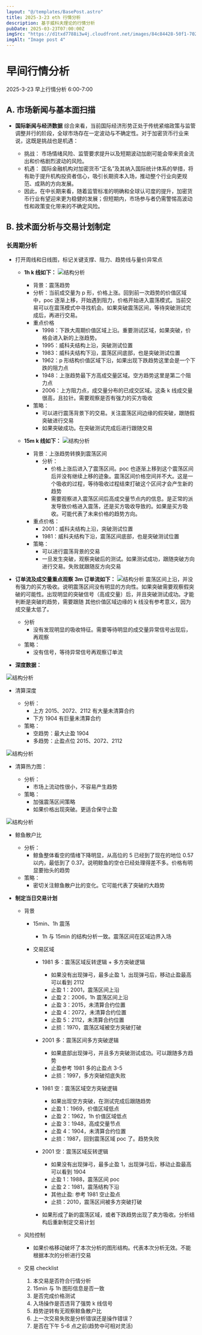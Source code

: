 ```yaml
---
layout: "@/templates/BasePost.astro"
title: 2025-3-23 eth 行情分析
description: 基于威科夫理论的行情分析
pubDate: 2025-03-23T07:00:00Z
imgSrc: "https://d1txd7788i3w4j.cloudfront.net/images/84c84428-50f1-7025-b778-548a97e9da87/2025-03-22/1742684484258-tradingview15m.jpg"
imgAlt: "Image post 4"
---
```


# 早间行情分析

2025-3-23 早上行情分析 6:00-7:00

## A. 市场新闻与基本面扫描

- **国际新闻与经济数据**
  综合来看，当前国际经济形势正处于传统紧缩政策与监管调整并行的阶段，全球市场存在一定波动与不确定性。对于加密货币行业来说，这既是挑战也是机遇：

  - 挑战： 市场情绪风险、监管要求提升以及短期波动加剧可能会带来资金流出和价格剧烈波动的风险。
  - 机遇： 国际金融机构对加密货币“正名”及其纳入国际统计体系的举措，将有助于提升机构投资者信心，吸引长期资本入场，推动整个行业向更规范、成熟的方向发展。
  - 因此，在中长期来看，随着监管标准的明确和全球认可度的提升，加密货币行业有望迎来更为稳健的发展；但短期内，市场参与者仍需警惕高波动性和政策变化带来的不确定风险。

## B. 技术面分析与交易计划制定

### 长周期分析

- 打开周线和日线图，标记关键支撑、阻力、趋势线与量价异常点

  - **1h k 线如下：**
    ![结构分析](https://d1txd7788i3w4j.cloudfront.net/images/84c84428-50f1-7025-b778-548a97e9da87/2025-03-22/1742684484428-tradingview1h.jpg)

    - 背景：震荡趋势
    - 分析：当前成交量为 p 形，价格上涨。回到前一次趋势的价值区域中，poc 逐渐上移，开始遇到阻力，价格开始进入震荡模式。当前交易可以在震荡模式中寻找机会。如果突破震荡区间，等待突破测试完成后，再进行交易。
    - 重点价格
      - 1998：下跌大周期价值区域上沿。重要测试区域，如果突破，价格会进入新的上涨趋势。
      - 1995：威科夫结构上沿，突破测试位置
      - 1983：威科夫结构下沿，震荡区间底部，也是突破测试位置
      - 1962：p 形结构价值区域下沿，如果出现下跌趋势这里会是一个下跌的阻力点
      - 1948：上涨趋势最下方高成交量区域。空方趋势这里是第二个阻力点
      - 2006：上方阻力点，成交量分布的已成交区域。这条 k 线成交量很高，且拉针。需要观察是否有强力的买方吸收
    - 策略：
      - 可以进行震荡背景下的交易。关注震荡区间边缘的假突破，跟随假突破进行交易
      - 如果突破成功。在突破测试完成后进行跟随交易

  - **15m k 线如下：**
    ![结构分析](https://d1txd7788i3w4j.cloudfront.net/images/84c84428-50f1-7025-b778-548a97e9da87/2025-03-22/1742684484258-tradingview15m.jpg)
    - 背景：上涨趋势转换到震荡区间
      - 分析：
        - 价格上涨后进入了震荡区间。poc 也逐渐上移到这个震荡区间后并没有继续上移的迹象。震荡区间价格空间并不大。这是一个吸收的过程，等待吸收过程结束打破这个区间才会产生新的趋势
        - 需要观察进入震荡区间后高成交量节点内的信息。是正常的派发导致价格进入震荡，还是买方吸收导致的。如果是买方吸收。可能代表了未来价格的趋势方向。
    - 重点价格：
      - 2001：威科夫结构上沿，突破测试位置
      - 1981：威科夫结构下沿，震荡区间底部，也是突破测试位置
    - 策略：
      - 可以进行震荡背景的交易
      - 一旦发生突破，观察突破后的测试。如果测试成功，跟随突破方向进行交易。失败就跟随反方向交易

- **订单流及成交量重点观察**
  **3m 订单流如下：**
  ![结构分析](https://d1txd7788i3w4j.cloudfront.net/images/84c84428-50f1-7025-b778-548a97e9da87/2025-03-22/1742684603091-tradinglite3m.jpg)
  震荡区间上沿，并没有强力的买方吸收。说明震荡区间没有明显的方向性。如果突破需要观察假突破的可能性。出现明显的突破信号（高成交量）后，并且突破测试成功。才能判断是突破的趋势，需要跟随
  其他价值区域边缘的 k 线没有参考意义，因为成交量太低了。

  - 分析
    - 没有发现明显的吸收特征。需要等待明显的成交量异常信号出现后，再观察
  - 策略：
    - 没有信号，等待异常信号再观察订单流

- **深度数据：**

![结构分析](https://d1txd7788i3w4j.cloudfront.net/images/84c84428-50f1-7025-b778-548a97e9da87/2025-03-22/1742684481762-hyblock-liq-level.jpg)

- 清算深度

  - 分析：
    - 上方 2015、2072、2112 有大量未清算合约
    - 下方 1904 有巨量未清算合约
  - 策略：
    - 空趋势：最大止盈 1904
    - 多趋势：止盈点位 2015、2072、2112

![结构分析](https://d1txd7788i3w4j.cloudfront.net/images/84c84428-50f1-7025-b778-548a97e9da87/2025-03-22/1742684481679-hyblock-liq-heap.jpg)

- 清算热力图：

  - 分析：
    - 市场上流动性很小，不容易产生趋势
  - 策略：
    - 加强震荡区间策略
    - 如果价格出现突破。更适合保守止盈

![结构分析](https://d1txd7788i3w4j.cloudfront.net/images/84c84428-50f1-7025-b778-548a97e9da87/2025-03-22/1742684481579-hyblock-wr.jpg)

- 鲸鱼散户比

  - 分析：
    - 鲸鱼整体看空的情绪下降明显，从高位的 5 已经到了现在的地位 0.57 以内，最低到了 0.37。说明鲸鱼的空仓已经处理得差不多。价格有明显要抬头的趋势
  - 策略：
    - 密切关注鲸鱼散户比的变化。它可能代表了突破的大趋势

- **制定当日交易计划**

  - 背景

    - 15min、1h 震荡
      - 1h 与 15min 的结构分析一致。震荡区间在区域边界入场
    - 交易区域

      - 1981 多：震荡区域反转逻辑 + 多方突破逻辑

        - 如果没有出现弹弓，最多止盈 1，出现弹弓后，移动止盈最高可以看到 2112
        - 止盈 1：2001，震荡区间上沿
        - 止盈 2：2006，1h 震荡区间上沿
        - 止盈 3：2015，未清算合约位置
        - 止盈 4：2072，未清算合约位置
        - 止盈 5：2112，未清算合约位置
        - 止损：1970，震荡区域被空方突破打破

      - 2001 多：震荡区间多方突破逻辑

        - 如果底部出现弹弓，并且多方突破测试成功。可以跟随多方趋势
        - 止盈参考 1981 多的止盈点 3-5
        - 止损：1997，多方突破彻底失败

      - 1981 空：震荡区域空方突破逻辑

        - 如果出现空方突破，在测试完成后跟随趋势
        - 止盈 1：1969，价值区域低点
        - 止盈 2：1962，1h 价值区域低点
        - 止盈 3：1948，高成交量节点
        - 止盈 4：1904，未清算合约位置
        - 止损：1987，回到震荡区域 poc 了。趋势失败

      - 2001 空：震荡区域反转逻辑

        - 如果没有出现弹弓，最多止盈 1，出现弹弓后，移动止盈最高可以看到 1904
        - 止盈 1：1988，震荡区间 poc
        - 止盈 2：1981，震荡结构下沿
        - 其他止盈: 参考 1981 空止盈点
        - 止损：2010，震荡区间被多方突破打破

      - 如果形成了新的震荡区域，或者下跌趋势出现了卖方吸收。分析结构后重新制定交易计划

  - 风险控制
    - 如果价格移动破坏了本次分析的图形结构。代表本次分析无效。不能根据本次的分析进行交易
  - 交易 checklist
    1. 本交易是否符合行情分析
    2. 15min 与 1h 图形信息是否一致
    3. 是否完成价格测试
    4. 入场操作是否违背了强势 k 线信号
    5. 趋势逆转有无观察鲸鱼散户比
    6. 上一次交易失败是分析错误还是操作错误？
    7. 是否在下午 5-6 点之前(趋势中可相对灵活)
